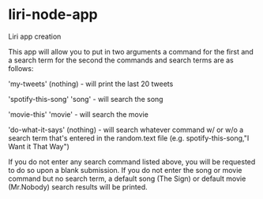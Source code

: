 # liri-node-app
Liri app creation

This app will allow you to put in two arguments a command for the first and a search term for the second the commands and search terms are as follows:

'my-tweets' (nothing) - will print the last 20 tweets

'spotify-this-song' 'song' - will search the song

'movie-this' 'movie' - will search the movie

'do-what-it-says' (nothing) - will search whatever command w/ or w/o a search term that's entered in the random.text file (e.g. spotify-this-song,"I Want it That Way")

If you do not enter any search command listed above, you will be requested to do so upon a blank submission. If you do not enter the song or movie command but no search term, a default song (The Sign) or default movie (Mr.Nobody) search results will be printed. 